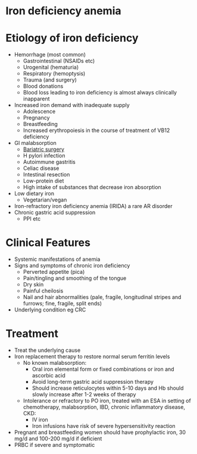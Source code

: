 # Iron deficiency anemia
# Etiology of iron deficiency
- Hemorrhage (most common)
	- Gastrointestinal (NSAIDs etc)
	- Urogenital (hematuria)
	- Respiratory (hemoptysis)
	- Trauma (and surgery)
	- Blood donations
	- Blood loss leading to iron deficiency is almost always clinically inapparent
- Increased iron demand with inadequate supply
	- Adolescence
	- Pregnancy
	- Breastfeeding
	- Increased erythropoiesis in the course of treatment of VB12 deficiency
- GI malabsorption
	- [Bariatric surgery](../../Endocrinology/Obesity/Obesity.md)
	- H pylori infection
	- Autoimmune gastritis
	- Celiac disease
	- Intestinal resection
	- Low-protein diet
	- High intake of substances that decrease iron absorption
- Low dietary iron
	- Vegetarian/vegan
- Iron-refractory iron deficiency anemia (IRIDA) a rare AR disorder
- Chronic gastric acid suppression
	- PPI etc

# Clinical Features
- Systemic manifestations of anemia
- Signs and symptoms of chronic iron deficiency
	- Perverted appetite (pica)
	- Pain/tingling and smoothing of the tongue
	- Dry skin
	- Painful cheilosis
	- Nail and hair abnormalities (pale, fragile, longitudinal stripes and furrows; fine, fragile, split ends)
- Underlying condition eg CRC

# Treatment
- Treat the underlying cause
- Iron replacement therapy to restore normal serum ferritin levels
	- No known malabsorption:
		- Oral iron elemental form or fixed combinations or iron and ascorbic acid
		- Avoid long-term gastric acid suppression therapy
		- Should increase reticulocytes within 5-10 days and Hb should slowly increase after 1-2 weeks of therapy
	- Intolerance or refractory to PO iron, treated with an ESA in setting of chemotherapy, malabsorption, IBD, chronic inflammatory disease, CKD:
		- IV iron
		- Iron infusions have risk of severe hypersensitivity reaction
- Pregnant and breastfeeding women should have prophylactic iron, 30 mg/d and 100-200 mg/d if deficient
- PRBC if severe and symptomatic